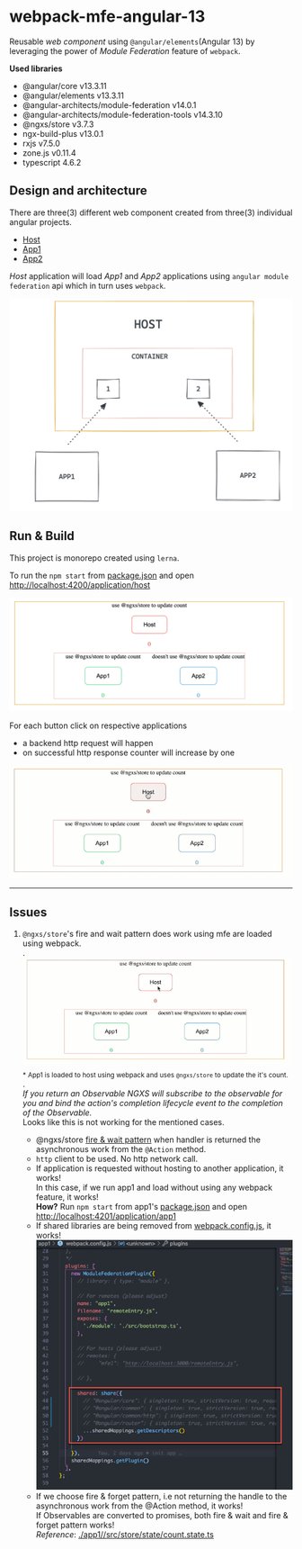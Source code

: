 # webpack-mfe-angular-13
Reusable *web component* using `@angular/elements`(Angular 13) by leveraging the power of *Module Federation* feature of `webpack`.

**Used libraries**
- @angular/core v13.3.11
- @angular/elements v13.3.11
- @angular-architects/module-federation v14.0.1
- @angular-architects/module-federation-tools v14.3.10
- @ngxs/store v3.7.3
- ngx-build-plus v13.0.1
- rxjs v7.5.0
- zone.js v0.11.4
- typescript 4.6.2

## Design and architecture
There are three(3) different web component created from three(3) individual angular projects.
- [Host](./host/package.json)
- [App1](./app1/package.json)
- [App2](./app2/package.json)

*Host* application will load *App1* and *App2* applications using `angular module federation` api which in turn uses `webpack`.

![Host contains App1 and App2](/resources/arch-daigram.png)
## Run & Build  
This project is monorepo created using `lerna`.

To run the `npm start` from [package.json](./package.json) and open [http://localhost:4200/application/host](http://localhost:4200/application/host)

![intial](/resources/initial.png)

For each button click on respective applications
- a backend http request will happen
- on successful http response counter will increase by one

![running](/resources/working.gif)

---
## Issues
1. `@ngxs/store`'s fire and wait pattern does work using mfe are loaded using webpack.  
.  
![not working](/resources/not%20working.gif)
<sub>* App1 is loaded to host using webpack and uses `@ngxs/store` to update the it's count.</sub>  
.  
_If you return an Observable NGXS will subscribe to the observable for you and bind the action's completion lifecycle event to the completion of the Observable._  
Looks like this is not working for the mentioned cases.

    - @ngxs/store [fire & wait pattern](https://www.ngxs.io/advanced/actions-life-cycle#asynchronous-actions-continued-fire-and-forget-vs-fire-and-wait) when handler is returned the asynchronous work from the `@Action` method.
    - `http` client to be used. No http network call.
    - If application is requested without hosting to another application, it works!  
    In this case, if we run app1 and load without using any webpack feature, it works!  
    **How?** Run `npm start` from app1's [package.json](./app1/package.json) and open [http://localhost:4201/application/app1](http://localhost:4201/application/app1)
    - If shared libraries are being removed from [webpack.config.js](./app1/webpack.config.js), it works!  
    ![remove angular shared lib from webpack](/resources/remove-angular-shared-lib-webpack-config.png)
    - If we choose fire & forget pattern, i.e not returning the handle to the asynchronous work from the @Action method, it works!  
    If Observables are converted to promises, both fire & wait and fire & forget pattern works!  
    _Reference_: [./app1//src/store/state/count.state.ts](./app1//src/store/state/count.state.ts)